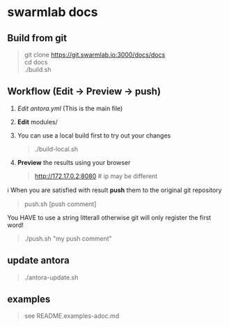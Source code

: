 # swarmlab docs
  
## Build from git

> git clone https://git.swarmlab.io:3000/docs/docs  
> cd docs  
> ./build.sh  
>
>

## Workflow (Edit -> Preview -> push)

1. *Edit antora.yml* (This is the main file)

2. **Edit** modules/

3. You can use a local build first to try out your changes

    >
    > ./build-local.sh
    >

4. **Preview** the results using your browser 

    >
    > http://172.17.0.2:8080 # ip may be different
    >


:information_source: When you are satisfied with result **push** them to the original git repository 

>
> push.sh [push comment]
>
        
You HAVE to use a string litterall otherwise git will only register the first word!
        
>
> ./push.sh "my push comment"
>
    
## update antora
    
>
> ./antora-update.sh
>

## examples 

>
> see README.examples-adoc.md
>

